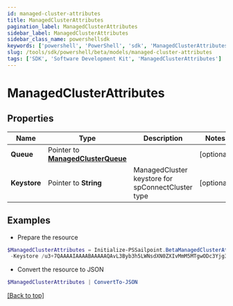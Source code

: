 ```yaml
---
id: managed-cluster-attributes
title: ManagedClusterAttributes
pagination_label: ManagedClusterAttributes
sidebar_label: ManagedClusterAttributes
sidebar_class_name: powershellsdk
keywords: ['powershell', 'PowerShell', 'sdk', 'ManagedClusterAttributes'] 
slug: /tools/sdk/powershell/beta/models/managed-cluster-attributes
tags: ['SDK', 'Software Development Kit', 'ManagedClusterAttributes']
---
```



# ManagedClusterAttributes

## Properties

Name | Type | Description | Notes
------------ | ------------- | ------------- | -------------
**Queue** |  Pointer to [**ManagedClusterQueue**](managed-cluster-queue) |  | [optional] 
**Keystore** |  Pointer to **String** | ManagedCluster keystore for spConnectCluster type | [optional] 

## Examples

- Prepare the resource
```powershell
$ManagedClusterAttributes = Initialize-PSSailpoint.BetaManagedClusterAttributes  -Queue null `
 -Keystore /u3+7QAAAAIAAAABAAAAAQAvL3Byb3h5LWNsdXN0ZXIvMmM5MTgwODc3Yjg3MW
```

- Convert the resource to JSON
```powershell
$ManagedClusterAttributes | ConvertTo-JSON
```


[[Back to top]](#) 

